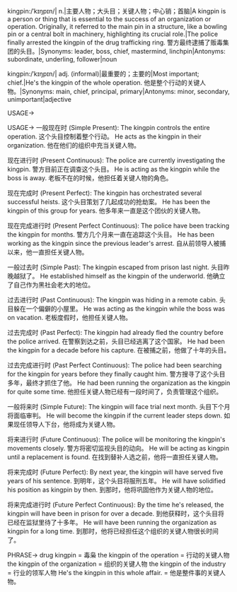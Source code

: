 kingpin:/ˈkɪŋpɪn/| n.|主要人物；大头目；关键人物；中心销；首脑|A kingpin is a person or thing that is essential to the success of an organization or operation.  Originally, it referred to the main pin in a structure, like a bowling pin or a central bolt in machinery, highlighting its crucial role.|The police finally arrested the kingpin of the drug trafficking ring. 警方最终逮捕了贩毒集团的头目。|Synonyms: leader, boss, chief, mastermind, linchpin|Antonyms: subordinate, underling, follower|noun

kingpin:/ˈkɪŋpɪn/| adj. (informal)|最重要的；主要的|Most important; chief.|He's the kingpin of the whole operation. 他是整个行动的关键人物。|Synonyms: main, chief, principal, primary|Antonyms: minor, secondary, unimportant|adjective


USAGE->

USAGE->
一般现在时 (Simple Present):
The kingpin controls the entire operation.  这个头目控制着整个行动。
He acts as the kingpin in their organization. 他在他们的组织中充当关键人物。

现在进行时 (Present Continuous):
The police are currently investigating the kingpin. 警方目前正在调查这个头目。
He is acting as the kingpin while the boss is away. 老板不在的时候，他担任着关键人物的角色。

现在完成时 (Present Perfect):
The kingpin has orchestrated several successful heists.  这个头目策划了几起成功的抢劫案。
He has been the kingpin of this group for years.  他多年来一直是这个团伙的关键人物。

现在完成进行时 (Present Perfect Continuous):
The police have been tracking the kingpin for months. 警方几个月来一直在追踪这个头目。
He has been working as the kingpin since the previous leader's arrest. 自从前领导人被捕以来，他一直担任关键人物。

一般过去时 (Simple Past):
The kingpin escaped from prison last night. 头目昨晚越狱了。
He established himself as the kingpin of the underworld. 他确立了自己作为黑社会老大的地位。

过去进行时 (Past Continuous):
The kingpin was hiding in a remote cabin. 头目躲在一个偏僻的小屋里。
He was acting as the kingpin while the boss was on vacation. 老板度假时，他担任关键人物。


过去完成时 (Past Perfect):
The kingpin had already fled the country before the police arrived. 在警察到达之前，头目已经逃离了这个国家。
He had been the kingpin for a decade before his capture. 在被捕之前，他做了十年的头目。

过去完成进行时 (Past Perfect Continuous):
The police had been searching for the kingpin for years before they finally caught him. 警方搜寻了这个头目多年，最终才抓住了他。
He had been running the organization as the kingpin for quite some time. 他担任关键人物已经有一段时间了，负责管理这个组织。

一般将来时 (Simple Future):
The kingpin will face trial next month.  头目下个月将面临审判。
He will become the kingpin if the current leader steps down. 如果现任领导人下台，他将成为关键人物。

将来进行时 (Future Continuous):
The police will be monitoring the kingpin's movements closely. 警方将密切监视头目的动向。
He will be acting as kingpin until a replacement is found. 在找到替补人选之前，他将一直担任关键人物。


将来完成时 (Future Perfect):
By next year, the kingpin will have served five years of his sentence. 到明年，这个头目将服刑五年。
He will have solidified his position as kingpin by then. 到那时，他将巩固他作为关键人物的地位。

将来完成进行时 (Future Perfect Continuous):
By the time he's released, the kingpin will have been in prison for over a decade. 到他获释时，这个头目将已经在监狱里待了十多年。
He will have been running the organization as kingpin for a long time.  到那时，他将已经担任这个组织的关键人物很长时间了。


PHRASE->
drug kingpin = 毒枭
the kingpin of the operation = 行动的关键人物
the kingpin of the organization = 组织的关键人物
the kingpin of the industry = 行业的领军人物
He's the kingpin in this whole affair. = 他是整件事的关键人物。
